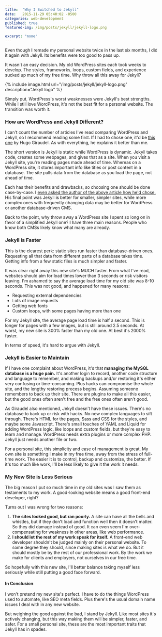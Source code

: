 ```yaml
---
title:  "Why I Switched to Jekyll"
date:   2015-11-29 05:40:02 -0500
categories: web-development
published: true
featured-img: /img/posts/jekyll/jekyll-logo.png

excerpt: "none"
---
```


Even though I remade my personal website twice in the last six months, I did it again with Jekyll. Its benefits were too good to pass up.

It wasn't an easy decision. My old WordPress sites each took weeks to develop. The styles, frameworks, loops, custom fields, and experience sucked up much of my free time. Why throw all this away for Jekyll?

{% include image.html url="/img/posts/jekyll/jekyll-logo.png" description="Jekyll logo" %}

Simply put, WordPress's worst weaknesses were Jekyll's best strengths. While I still love WordPress, it's not the best fit for a personal website. The transition was worth it.

### How are WordPress and Jekyll Different?

I can't count the number of articles I've read comparing WordPress and Jekyll, so I recommend reading some first. If I had to chose one, it'd be [this one](http://www.sitepoint.com/blogging-wordPress-or-jekyll/) by Hugo Giraudel. As with everything, he explains it better than me.

The short version is Jekyll is static while WordPress is dynamic. Jekyll takes code, creates some webpages, and gives that as a site. When you visit a Jekyll site, you're reading pages made ahead of time. Whereas on a WordPress site, it stores important info like titles or post content in a database. The site pulls data from the database as you load the page, not ahead of time.

Each has their benefits and drawbacks, so choosing one should be done case-by-case. I [even asked the author of the above article how he'd chose.](https://github.com/HugoGiraudel/ama/issues/52) His final point was Jekyll is better for smaller, simpler sites, while more complex ones with frequently changing data may be better for WordPress or another database-driven CMS.

Back to the point, why throw away a WordPress site I spent so long on in favor of a simplified Jekyll one? I have three main reasons. People who know both CMSs likely know what many are already.

### Jekyll is Faster

This is the clearest perk: static sites run faster than database-driven ones. Requesting all that data from different parts of a database takes time. Getting info from a few static files is much simpler and faster.

It was clear right away this new site's MUCH faster. From what I've read, websites should aim for load times lower than 3 seconds or risk visitors leaving. I'm ashamed to say the average load time for my old site was 8-10 seconds. This was not good, and happened for many reasons:

* Requesting external dependencies
* Lots of image requests
* Getting web fonts
* Custom loops, with some pages having more than one

For my Jekyll site, the average page load time is half a second. This is longer for pages with a few images, but is still around 2.5 seconds. At worst, my new site is 300% faster than my old one. At best it's 2000% faster.

In terms of speed, it's hard to argue with Jekyll.

### Jekyll is Easier to Maintain

If I have one complaint about WordPress, it's that **managing the MySQL database is a huge pain.** It's another login to record, another code structure and language to remember, and making backups and/or restoring it's either very confusing or time-consuming. Plus hacks can compromise the whole site, and the lengthy restoring process begins. Assuming someone remembers to back up their site. There are plugins to make all this easier, but the good ones often aren't free and the free ones often aren't good.

As Giraudel also mentioned, Jekyll doesn't have these issues. There's no database to back up or risk with hacks. No new complex languages to sift through. There's HTML for the pages, Sass and CSS for the styles, and maybe some Javascript. There's small touches of YAML and Liquid for adding WordPress logic, like loops and custom fields, but they're easy to learn and manage. WordPress needs extra plugins or more complex PHP. Jekyll just needs another file or two.

For a personal site, this simplicity and ease of management is great. My own site is something I make in my free time, away from the stress of full-time work. The easier it is to control, backup and customize, the better. If it's too much like work, I'll be less likely to give it the work it needs.

### My New Site is Less Serious

The big reason I put so much time in my old sites was I saw them as testaments to my work. A good-looking website means a good front-end developer, right?

Turns out I was wrong for two reasons:

1. **The sites looked good, but ran poorly.** A site can have all the bells and whistles, but if they don't load and function well then it doesn't matter. So they did damage instead of good. It can even seem I'm over-compensating for weakness in other areas, like web performance.
2. **I should let the rest of my work speak for itself.** A front-end web developer shouldn't be judged mainly on their personal website. To some degree they should, since making sites is what we do. But it should mostly be by the rest of our professional work. By the work we make for clients and employers, not ourselves in our free time.

So hopefully with this new site, I'll better balance taking myself less seriously while still putting a good face forward.

#### In Conclusion

I won't pretend my new site's perfect. I have to do the things WordPress used to automate, like SEO meta fields. Plus there's the usual domain name issues I deal with in any new website.

But weighing the good against the bad, I stand by Jekyll. Like most sites it's actively changing, but this way making them will be simpler, faster, and safer. For a small personal site, these are the most important traits that Jekyll has in spades.